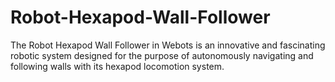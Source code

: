 # Robot-Hexapod-Wall-Follower
The Robot Hexapod Wall Follower in Webots is an innovative and fascinating robotic system designed for the purpose of autonomously navigating and following walls with its hexapod locomotion system.
